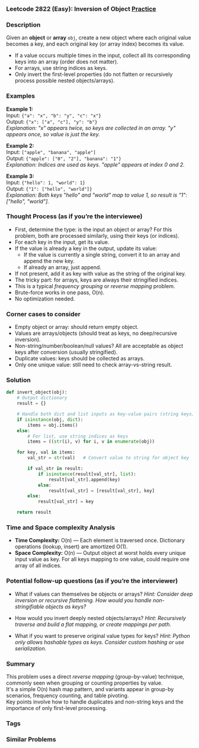 ### Leetcode 2822 (Easy): Inversion of Object [Practice](https://leetcode.com/problems/inversion-of-object)

### Description  
Given an **object** or **array** `obj`, create a new object where each original value becomes a key, and each original key (or array index) becomes its value.  
- If a value occurs multiple times in the input, collect all its corresponding keys into an array (order does not matter).
- For arrays, use string indices as keys.
- Only invert the first-level properties (do not flatten or recursively process possible nested objects/arrays).

### Examples  

**Example 1:**  
Input: `{"a": "x", "b": "y", "c": "x"}`  
Output: `{"x": ["a", "c"], "y": "b"}`  
*Explanation: "x" appears twice, so keys are collected in an array. "y" appears once, so value is just the key.*

**Example 2:**  
Input: `["apple", "banana", "apple"]`  
Output: `{"apple": ["0", "2"], "banana": "1"}`  
*Explanation: Indices are used as keys. "apple" appears at index 0 and 2.*

**Example 3:**  
Input: `{"hello": 1, "world": 1}`  
Output: `{"1": ["hello", "world"]}`  
*Explanation: Both keys "hello" and "world" map to value 1, so result is "1": ["hello", "world"].*

### Thought Process (as if you’re the interviewee)  

- First, determine the type: is the input an object or array? For this problem, both are processed similarly, using their keys (or indices).
- For each key in the input, get its value.
- If the value is already a key in the output, update its value: 
  - If the value is currently a single string, convert it to an array and append the new key.
  - If already an array, just append.
- If not present, add it as key with value as the string of the original key.
- The tricky part: for arrays, keys are always their stringified indices.
- This is a typical *frequency grouping* or *reverse mapping* problem.
- Brute-force works in one pass, O(n).
- No optimization needed.

### Corner cases to consider  
- Empty object or array: should return empty object.
- Values are arrays/objects (should treat as keys, no deep/recursive inversion).
- Non-string/number/boolean/null values? All are acceptable as object keys after conversion (usually stringified).
- Duplicate values: keys should be collected as arrays.
- Only one unique value: still need to check array-vs-string result.

### Solution

```python
def invert_object(obj):
    # Output dictionary
    result = {}

    # Handle both dict and list inputs as key-value pairs (string keys)
    if isinstance(obj, dict):
        items = obj.items()
    else:
        # For list, use string indices as keys
        items = ((str(i), v) for i, v in enumerate(obj))

    for key, val in items:
        val_str = str(val)   # Convert value to string for object key

        if val_str in result:
            if isinstance(result[val_str], list):
                result[val_str].append(key)
            else:
                result[val_str] = [result[val_str], key]
        else:
            result[val_str] = key

    return result
```

### Time and Space complexity Analysis  

- **Time Complexity:** O(n) — Each element is traversed once. Dictionary operations (lookup, insert) are amortized O(1).
- **Space Complexity:** O(n) — Output object at worst holds every unique input value as key. For all keys mapping to one value, could require one array of all indices.

### Potential follow-up questions (as if you’re the interviewer)  

- What if values can themselves be objects or arrays?
  *Hint: Consider deep inversion or recursive flattening. How would you handle non-stringifiable objects as keys?*

- How would you invert deeply nested objects/arrays?
  *Hint: Recursively traverse and build a flat mapping, or create mappings per path.*

- What if you want to preserve original value types for keys?
  *Hint: Python only allows hashable types as keys. Consider custom hashing or use serialization.*

### Summary
This problem uses a direct *reverse mapping* (group-by-value) technique, commonly seen when grouping or counting properties by value.  
It's a simple O(n) hash map pattern, and variants appear in group-by scenarios, frequency counting, and table pivoting.  
Key points involve how to handle duplicates and non-string keys and the importance of only first-level processing.

### Tags

### Similar Problems
